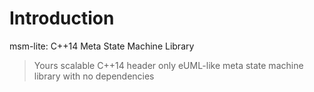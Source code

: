 Introduction
============

msm-lite: C++14 Meta State Machine Library

> Yours scalable C++14 header only eUML-like meta state machine library with no dependencies


